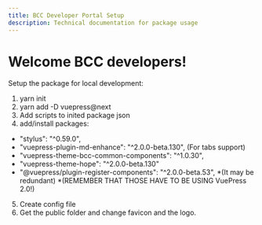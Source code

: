 ```yaml
---
title: BCC Developer Portal Setup
description: Technical documentation for package usage
---
```


# Welcome BCC developers!

Setup the package for local development: 
1. yarn init
2. yarn add -D vuepress@next
3. Add scripts to inited package json
4. add/install packages: 
- "stylus": "^0.59.0",
- "vuepress-plugin-md-enhance": "^2.0.0-beta.130", (For tabs support)
- "vuepress-theme-bcc-common-components": "^1.0.30",
- "vuepress-theme-hope": "^2.0.0-beta.130"
- "@vuepress/plugin-register-components": "^2.0.0-beta.53", *(It may be redundant)
*(REMEMBER THAT THOSE HAVE TO BE USING VuePress 2.0!)
5. Create config file
6. Get the public folder and change favicon and the logo.